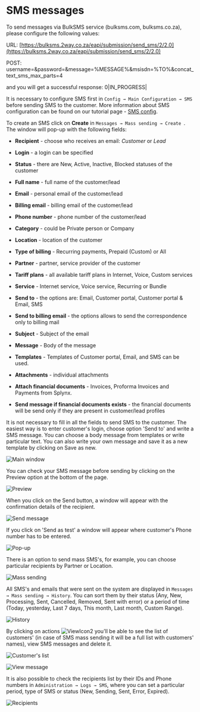 SMS messages
============

To send messages via BulkSMS service (bulksms.com, bulksms.co.za), please configure the following values:

URL:
[https://bulksms.2way.co.za/eapi/submission/send_sms/2/2.0](https://bulksms.2way.co.za/eapi/submission/send_sms/2/2.0)

POST:
username=&password=&message=%MESSAGE%&msisdn=%TO%&concat_text_sms_max_parts=4

and you will get a successful response:
0|IN_PROGRESS|

It is necessary to configure SMS first in `Config → Main Configuration → SMS` before sending SMS to the customer. More information about SMS configuration can be found on our tutorial page - [SMS config](configuration/main_configuration/sms_config/sms_config.md).

To create an SMS click on **Create** in `Messages → Mass sending → Create `. The window will pop-up with the following fields:  

* **Recipient** - choose who receives an email: *Customer* or *Lead*

* **Login** - a login can be specified

* **Status** - there are New, Active, Inactive, Blocked statuses of the customer

* **Full name** - full name of the customer/lead

* **Email** - personal email of the customer/lead

* **Billing email** - billing email of the customer/lead

* **Phone number** - phone number of the customer/lead

* **Category** -  could be Private person or Company

* **Location** - location of the customer

* **Type of billing** - Recurring payments, Prepaid (Custom) or All

* **Partner** - partner, service provider of the customer

* **Tariff plans** - all available tariff plans in Internet, Voice, Custom services

* **Service** - Internet service, Voice service, Recurring or Bundle

* **Send to** - the options are: Email, Customer portal, Customer portal & Email, SMS

* **Send to billing email** - the options allows to send the correspondence only to billing mail

* **Subject** - Subject of the email

* **Message** - Body of the message

* **Templates** - Templates of Customer portal, Email, and SMS can be used.

* **Attachments** - individual attachments

* **Attach financial documents** - Invoices, Proforma Invoices and Payments from Splynx.

* **Send message if financial documents exists** - the financial documents will be send only if they are present in customer/lead profiles

It is not necessary to fill in all the fields to send SMS to the customer. The easiest way is to enter customer's login, choose option 'Send to' and write a SMS message. You can choose a body message from templates or write particular text. You can also write your own message and save it as a new template by clicking on Save as new.

![Main window](./main_window.png)

You can check your SMS message before sending by clicking on the Preview option at the bottom of the page.

![Preview](./preview.png)

When you click on the Send button, a window will appear with the confirmation details of the recipient.

![Send message](./send_message.png)

If you click on 'Send as test'  a window will appear where customer's Phone number has to be entered.

![Pop-up](./pop_up.png)

There is an option to send mass SMS's, for example, you can choose particular recipients by Partner or Location.

![Mass sending](./mass_sending.png)

All SMS's and emails that were sent on the system are displayed in `Messages → Mass sending → History`. You can sort them by their status (Any, New, Processing, Sent, Cancelled, Removed, Sent with error) or a period of time (Today, yesterday, Last 7 days, This month, Last month, Custom Range).

![History](./history.png)

By clicking on actions <icon class="image-icon">![ViewIcon2](./icons.png)</icon> you'll be able to see the list of customers' (in case of SMS mass sending it will be a full list with customers' names), view SMS messages and delete it.

![Customer's list](./customers_list.png)

![View message](./view_message.png)

It is also possible to check the recipients list by their IDs and Phone numbers in `Administration → Logs → SMS`, where you can set a particular period, type of SMS or status (New, Sending, Sent, Error, Expired).

![Recipients](./recipients.png)

